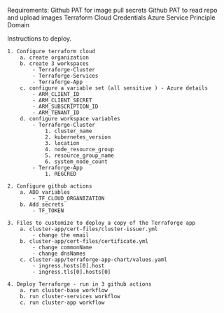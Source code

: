 Requirements:
    Github PAT for image pull secrets
    Github PAT to read repo and upload images
    Terraform Cloud Credentials
    Azure Service Principle
    Domain

Instructions to deploy.

    1. Configure terraform cloud
        a. create organization
        b. create 3 workspaces
            - Terraforge-Cluster
            - Terraforge-Services
            - Terraforge-App
        c. configure a variable set (all sensitive ) - Azure details
            - ARM_CLIENT_ID
            - ARM_CLIENT_SECRET
            - ARM_SUBSCRIPTION_ID
            - ARM_TENANT_ID
        d. configure workspace variables
            - Terraforge-Cluster
                1. cluster_name
                2. kubernetes_version
                3. location
                4. node_resource_group
                5. resource_group_name
                6. system_node_count
            - Terraforge-App
                1. REGCRED

    2. Configure github actions
        a. ADD variables
            - TF_CLOUD_ORGANIZATION
        b. Add secrets
            - TF_TOKEN

    3. Files to customize to deploy a copy of the Terraforge app
        a. cluster-app/cert-files/cluster-issuer.yml
            - change the email
        b. cluster-app/cert-files/certificate.yml
            - change commonName
            - change dnsNames
        c. cluster-app/terraforge-app-chart/values.yaml
            - ingress.hosts[0].host
            - ingress.tls[0].hosts[0]

    4. Deploy Terraforge - run in 3 github actions
        a. run cluster-base workflow
        b. run cluster-services workflow
        c. run cluster-app workflow